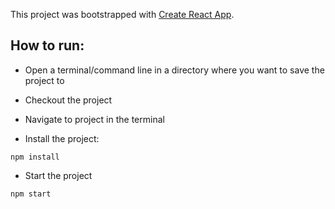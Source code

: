 This project was bootstrapped with [Create React App](https://github.com/facebook/create-react-app).

## How to run:
- Open a terminal/command line in a directory where you want to save the project to
- Checkout the project


- Navigate to project in the terminal
- Install the project:

```
npm install
```

- Start the project 

```
npm start
```
